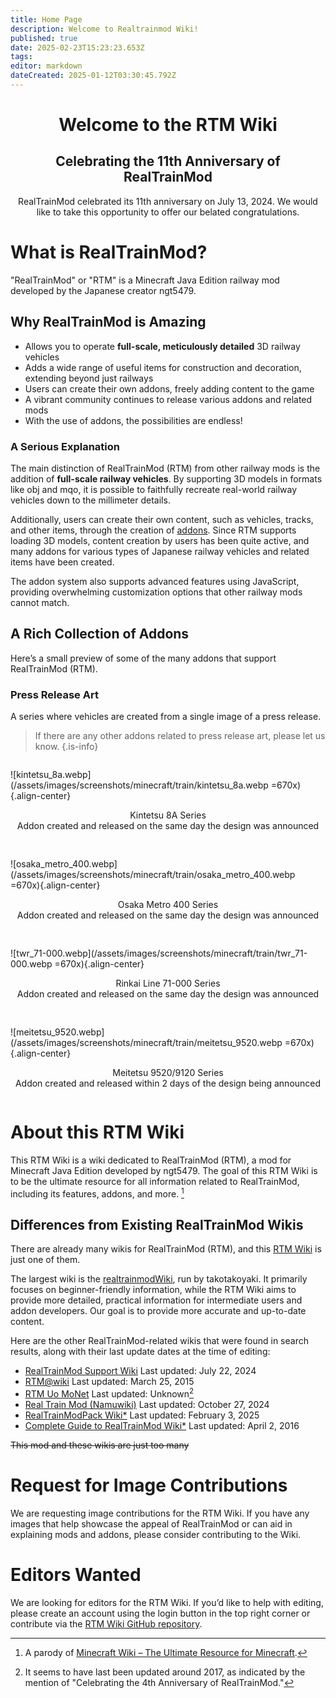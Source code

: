 ```yaml
---
title: Home Page
description: Welcome to Realtrainmod Wiki!
published: true
date: 2025-02-23T15:23:23.653Z
tags: 
editor: markdown
dateCreated: 2025-01-12T03:30:45.792Z
---
```


   
<h1 style="text-align:center">Welcome to the RTM Wiki</h1>

<h2 style="text-align:center">Celebrating the 11th Anniversary of RealTrainMod</h2>

<p style="text-align:center">
	RealTrainMod celebrated its 11th anniversary on July 13, 2024.  
	We would like to take this opportunity to offer our belated congratulations.
</p>

<!--
Note: Consider placing an image here that symbolizes RealTrainMod (RTM).
-->

<!--
<blockquote class="twitter-tweet" data-media-max-width="800" data-lang="ja" data-dnt="true"><p lang="ja" dir="ltr"><a href="https://twitter.com/hashtag/RealTrainMod?src=hash&amp;ref_src=twsrc%5Etfw">#RealTrainMod</a> <a href="https://twitter.com/hashtag/Minecraft?src=hash&amp;ref_src=twsrc%5Etfw">#Minecraft</a> <br><br>How about running a car in your town?<br><br>The layout data has been uploaded.<br>HojyoLayoutPack_'NPCCars_HTDemo' <a href="https://t.co/Ya1LQQHKsP">https://t.co/Ya1LQQHKsP</a><br><br>RTM/H10BM/NPCCars and some prerequisite mods are required.<br><br>(Continued in replies) <a href="https://t.co/QVpI5hywtz">pic.twitter.com/QVpI5hywtz</a></p>&mdash; Michiru Hojyo@Minecraft (@hojyo_minecraft) <a href="https://twitter.com/hojyo_minecraft/status/1789626066098942406?ref_src=twsrc%5Etfw">May 12, 2024</a></blockquote>
-->

# What is RealTrainMod?
"RealTrainMod" or "RTM" is a Minecraft Java Edition railway mod developed by the Japanese creator ngt5479.

## Why RealTrainMod is Amazing
- Allows you to operate **full-scale, meticulously detailed** 3D railway vehicles
- Adds a wide range of useful items for construction and decoration, extending beyond just railways
- Users can create their own addons, freely adding content to the game
- A vibrant community continues to release various addons and related mods
- With the use of addons, the possibilities are endless!

### A Serious Explanation
The main distinction of RealTrainMod (RTM) from other railway mods is the addition of **full-scale railway vehicles**. By supporting 3D models in formats like obj and mqo, it is possible to faithfully recreate real-world railway vehicles down to the millimeter details.

Additionally, users can create their own content, such as vehicles, tracks, and other items, through the creation of [addons](/ja/addon-usage). Since RTM supports loading 3D models, content creation by users has been quite active, and many addons for various types of Japanese railway vehicles and related items have been created.

The addon system also supports advanced features using JavaScript, providing overwhelming customization options that other railway mods cannot match.

## A Rich Collection of Addons
Here’s a small preview of some of the many addons that support RealTrainMod (RTM).
<!--
<blockquote class="twitter-tweet" data-conversation="none" data-lang="ja" data-dnt="true" data-theme="dark"><p lang="ja" dir="ltr">This one looks a little more serious compared to the Solio... They're sister cars, so it’s not a huge change, but perhaps it's the emblem effect? <a href="https://t.co/0AiJqQtqsy">pic.twitter.com/0AiJqQtqsy</a></p>&mdash; Michiru Hojyo@Minecraft (@hojyo_minecraft) <a href="https://twitter.com/hojyo_minecraft/status/1868287778649485411?ref_src=twsrc%5Etfw">December 15, 2024</a></blockquote>
-->

### Press Release Art
A series where vehicles are created from a single image of a press release.
> If there are any other addons related to press release art, please let us know.
{.is-info}
<div style="
            display: flex;
            flex-wrap: wrap;
            justify-content: center;
            align-items: center;
            gap: 16px;
            ">
  <div>
    
  ![kintetsu_8a.webp](/assets/images/screenshots/minecraft/train/kintetsu_8a.webp =670x){.align-center}
  <p style="text-align:center">Kintetsu 8A Series<br>Addon created and released on the same day the design was announced</p>
  </div>

  <div>
    
  ![osaka_metro_400.webp](/assets/images/screenshots/minecraft/train/osaka_metro_400.webp =670x){.align-center}
  <p style="text-align:center">Osaka Metro 400 Series<br>Addon created and released on the same day the design was announced</p>
  </div>

  <div>
    
  ![twr_71-000.webp](/assets/images/screenshots/minecraft/train/twr_71-000.webp =670x){.align-center}
  <p style="text-align:center">Rinkai Line 71-000 Series<br>Addon created and released on the same day the design was announced</p>
  </div>

  <div>
    
  ![meitetsu_9520.webp](/assets/images/screenshots/minecraft/train/meitetsu_9520.webp =670x){.align-center}
  <p style="text-align:center">Meitetsu 9520/9120 Series<br>Addon created and released within 2 days of the design being announced</p>
  </div>
</div>

# About this RTM Wiki
This RTM Wiki is a wiki dedicated to RealTrainMod (RTM), a mod for Minecraft Java Edition developed by ngt5479. The goal of this RTM Wiki is to be the ultimate resource for all information related to RealTrainMod, including its features, addons, and more. [^1]

## Differences from Existing RealTrainMod Wikis
There are already many wikis for RealTrainMod (RTM), and this [RTM Wiki](/ja/home) is just one of them.

The largest wiki is the [realtrainmodWiki](https://gamerch.com/realtrainmod/), run by takotakoyaki. It primarily focuses on beginner-friendly information, while the RTM Wiki aims to provide more detailed, practical information for intermediate users and addon developers. Our goal is to provide more accurate and up-to-date content.

Here are the other RealTrainMod-related wikis that were found in search results, along with their last update dates at the time of editing:
* [RealTrainMod Support Wiki](https://wikiwiki.jp/rtm-sub/) Last updated: July 22, 2024
* [RTM@wiki](https://w.atwiki.jp/ngtmods/) Last updated: March 25, 2015
* [RTM Uo MoNet](http://rtm-uo-monet.wikidot.com/) Last updated: Unknown[^2]
* [Real Train Mod (Namuwiki)](https://namu.wiki/w/Real%20Train%20Mod) Last updated: October 27, 2024
* [RealTrainModPack Wiki*](https://wikiwiki.jp/rtm-addon/) Last updated: February 3, 2025
* [Complete Guide to RealTrainMod Wiki*](https://wikiwiki.jp/maikurartm/) Last updated: April 2, 2016

~~This mod and these wikis are just too many~~ 

# Request for Image Contributions
We are requesting image contributions for the RTM Wiki. If you have any images that help showcase the appeal of RealTrainMod or can aid in explaining mods and addons, please consider contributing to the Wiki.

# Editors Wanted
We are looking for editors for the RTM Wiki. If you’d like to help with editing, please create an account using the login button in the top right corner or contribute via the [RTM Wiki GitHub repository](https://github.com/Builder256/RTM-Wiki).

[^1]: A parody of [Minecraft Wiki – The Ultimate Resource for Minecraft](https://minecraft.fandom.com/wiki/Minecraft_Wiki).
[^2]: It seems to have last been updated around 2017, as indicated by the mention of "Celebrating the 4th Anniversary of RealTrainMod."
